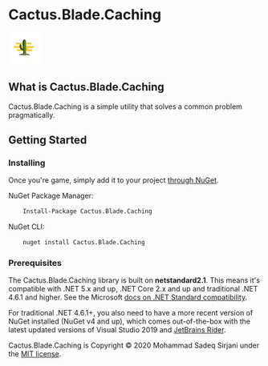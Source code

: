 # Cactus.Blade.Caching

![Logo](Image/cactus-64.png)

## What is Cactus.Blade.Caching

Cactus.Blade.Caching is a simple utility that solves a common problem pragmatically.

## Getting Started

### Installing

Once you're game, simply add it to your project [through NuGet](https://www.nuget.org/packages/Cactus.Blade.Caching).

NuGet Package Manager:

```bash
    Install-Package Cactus.Blade.Caching
```

NuGet CLI:

```bash
    nuget install Cactus.Blade.Caching
```

### Prerequisites

The Cactus.Blade.Caching library is built on **netstandard2.1**. This means it's compatible with .NET 5.x and up, .NET Core 2.x and up and traditional .NET 4.6.1 and higher. See the Microsoft [docs on .NET Standard compatibility](https://docs.microsoft.com/en-us/dotnet/standard/net-standard#net-platforms-support).

For traditional .NET 4.6.1+, you also need to have a more recent version of NuGet installed (NuGet v4 and up), which comes out-of-the-box with the latest updated versions of Visual Studio 2019 and [JetBrains Rider](https://www.jetbrains.com/rider/).

Cactus.Blade.Caching is Copyright &copy; 2020 Mohammad Sadeq Sirjani under the [MIT license](LICENSE.txt).
